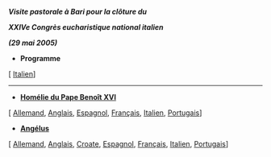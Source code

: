***Visite pastorale à Bari pour la clôture du***

***XXIVe Congrès eucharistique national italien***

***(29 mai 2005)***

- **Programme**

\[ [Italien](/content/benedict-xvi/it/travels/2005/documents/trav_ben-xvi_bari_program_20050529.html)\]


* * *

- **[Homélie du Pape Benoît XVI](/content/benedict-xvi/fr/homilies/2005/documents/hf_ben-xvi_hom_20050529_bari.html)**

\[ [Allemand](/content/benedict-xvi/de/homilies/2005/documents/hf_ben-xvi_hom_20050529_bari.html), [Anglais](/content/benedict-xvi/en/homilies/2005/documents/hf_ben-xvi_hom_20050529_bari.html), [Espagnol](/content/benedict-xvi/es/homilies/2005/documents/hf_ben-xvi_hom_20050529_bari.html), [Français](/content/benedict-xvi/fr/homilies/2005/documents/hf_ben-xvi_hom_20050529_bari.html), [Italien](/content/benedict-xvi/it/homilies/2005/documents/hf_ben-xvi_hom_20050529_bari.html), [Portugais](/content/benedict-xvi/pt/homilies/2005/documents/hf_ben-xvi_hom_20050529_bari.html)\]


- **[Angélus](/content/benedict-xvi/fr/angelus/2005/documents/hf_ben-xvi_ang_20050529_bari.html)**

\[ [Allemand](/content/benedict-xvi/de/angelus/2005/documents/hf_ben-xvi_ang_20050529_bari.html), [Anglais](/content/benedict-xvi/en/angelus/2005/documents/hf_ben-xvi_ang_20050529_bari.html), [Croate](/content/benedict-xvi/hr/angelus/2005/documents/hf_ben-xvi_ang_20050529_bari.html), [Espagnol](/content/benedict-xvi/es/angelus/2005/documents/hf_ben-xvi_ang_20050529_bari.html), [Français](/content/benedict-xvi/fr/angelus/2005/documents/hf_ben-xvi_ang_20050529_bari.html), [Italien](/content/benedict-xvi/it/angelus/2005/documents/hf_ben-xvi_ang_20050529_bari.html), [Portugais](/content/benedict-xvi/pt/angelus/2005/documents/hf_ben-xvi_ang_20050529_bari.html)\]